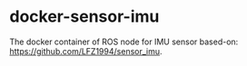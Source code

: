 # docker-sensor-imu
The docker container of ROS node for IMU sensor based-on: https://github.com/LFZ1994/sensor_imu.
